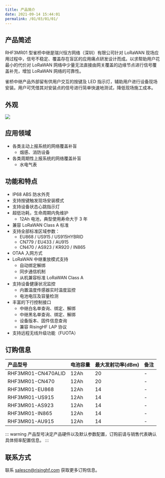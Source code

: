 ```yaml
---
title: 产品简介
date: 2021-09-14 15:44:01
permalink: /01/03/01/01/
---
```

## 产品简述

RHF3MR01 型雀桥中继是瑞兴恒方网络（深圳）有限公司针对 LoRaWAN 现场应用过程中，信号不稳定、覆盖存在盲区的应用痛点研发设计而成。以求帮助用户花最小的代价对 LoRaWAN 网络中少量无法直接由网关覆盖的边缘节点进行信号覆盖补充，增加 LoRaWAN 网络的可靠性。

雀桥中继产品外部留有供用户交互的按键及 LED 指示灯，辅助用户进行设备现场安装。用户可凭借其对安装点的信号进行简单快速地测试，降低现场施工成本。

## 外观

![](https://risinghf-wiki.oss-cn-shenzhen.aliyuncs.com/upload/img/e20089f6b52306db7874844d1553d7ca.png)

## 应用领域

- 各类主动上报系统的网络覆盖补盲
  - 烟感、消防设备
- 各类周期性上报系统的网络覆盖补盲
  - 水电气表

## 功能和特点

- IP68 ABS 防水外壳
- 支持按键触发现场安装模式
- 支持设备状态心跳指示灯
- 超低功耗，生命周期内免维护
  - 12Ah 电池，典型使用寿命大于 3 年
- 兼容 LoRaWAN Class A 标准
- 支持全部标准区域参数：
  - EU868 / US915 / US915HYBRID
  - CN779 / EU433 / AU915
  - CN470 / AS923 / KR920 / IN865
- OTAA 入网方式
- LoRaWAN 中继重放模式支持
  - 自动绑定解绑
  - 同步通信机制
  - 从机兼容标准 LoRaWAN Class A
- 支持设备健康状况监控
  - 内置温度传感器实时温度监控
  - 电池电压及容量检测
- 丰富的下行控制接口
  - 中继白名单查询、绑定、解绑
  - 中继黑名单查询、绑定、解绑
  - 设备版本、固件信息查询
  - 兼容 RisingHF LAP 协议
- 支持远程无线升级功能（FUOTA）

## 订购信息

| 产品型号           | 电池容量 | 最大发射功率(dBm) | 备注 |
| :----------------- | :------- | :---------------- | :--- |
| RHF3MR01-CN470ALID | 12Ah     | 20                | -    |
| RHF3MR01-CN470     | 12Ah     | 20                | -    |
| RHF3MR01-EU868     | 12Ah     | 14                | -    |
| RHF3MR01-US915     | 12Ah     | 14                | -    |
| RHF3MR01-AS923     | 12Ah     | 14                | -    |
| RHF3MR01-IN865     | 12Ah     | 14                | -    |
| RHF3MR01-AU915     | 12Ah     | 14                | -    |

::: warning
产品型号决定产品硬件以及默认参数配置，订购前请与销售代表确认具体频率配置信息。
:::

## 联系方式

联系 salescn@risinghf.com 获取更多订购信息。



